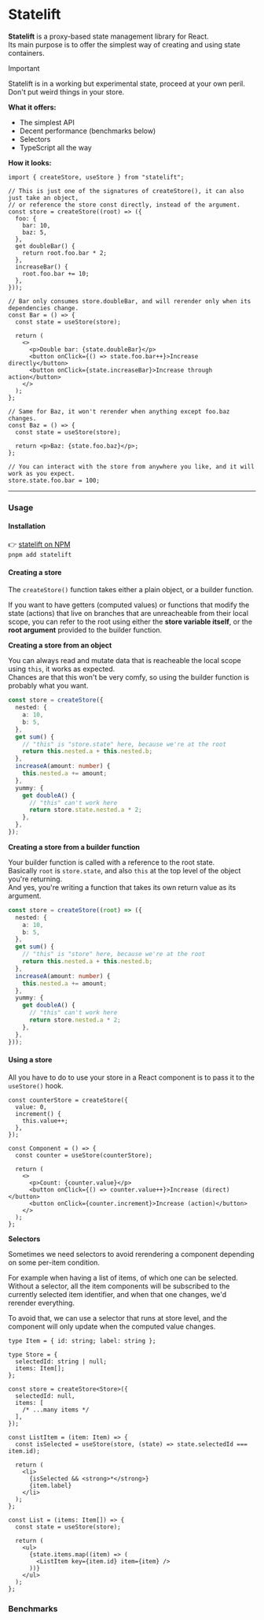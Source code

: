 # Statelift

**Statelift** is a proxy-based state management library for React.
\
Its main purpose is to offer the simplest way of creating and using state containers.

> [!IMPORTANT]  
> Statelift is in a working but experimental state, proceed at your own peril.
> \
> Don't put weird things in your store.

**What it offers:**

- The simplest API
- Decent performance (benchmarks below)
- Selectors
- TypeScript all the way

**How it looks:**

```tsx
import { createStore, useStore } from "statelift";

// This is just one of the signatures of createStore(), it can also just take an object,
// or reference the store const directly, instead of the argument.
const store = createStore((root) => ({
  foo: {
    bar: 10,
    baz: 5,
  },
  get doubleBar() {
    return root.foo.bar * 2;
  },
  increaseBar() {
    root.foo.bar += 10;
  },
}));

// Bar only consumes store.doubleBar, and will rerender only when its dependencies change.
const Bar = () => {
  const state = useStore(store);

  return (
    <>
      <p>Double bar: {state.doubleBar}</p>
      <button onClick={() => state.foo.bar++}>Increase directly</button>
      <button onClick={state.increaseBar}>Increase through action</button>
    </>
  );
};

// Same for Baz, it won't rerender when anything except foo.baz changes.
const Baz = () => {
  const state = useStore(store);

  return <p>Baz: {state.foo.baz}</p>;
};

// You can interact with the store from anywhere you like, and it will work as you expect.
store.state.foo.bar = 100;
```

---

### Usage

#### Installation

:point_right: [statelift on NPM](http://npmjs.com/package/statelift)
\
`pnpm add statelift`

#### Creating a store

The `createStore()` function takes either a plain object, or a builder function.

If you want to have getters (computed values) or functions that modify the state (actions) that live on
branches that are unreacheable from their local scope, you can refer to the root using either the **store variable
itself**, or the **root argument** provided to the builder function.

**Creating a store from an object**

You can always read and mutate data that is reacheable the local scope using `this`, it works as expected.
\
Chances are that this won't be very comfy, so using the builder function is probably what you want.

```ts
const store = createStore({
  nested: {
    a: 10,
    b: 5,
  },
  get sum() {
    // "this" is "store.state" here, because we're at the root
    return this.nested.a + this.nested.b;
  },
  increaseA(amount: number) {
    this.nested.a += amount;
  },
  yummy: {
    get doubleA() {
      // "this" can't work here
      return store.state.nested.a * 2;
    },
  },
});
```

**Creating a store from a builder function**

Your builder function is called with a reference to the root state.
\
Basically `root` is `store.state`, and also `this` at the top level of the object you're returning.
\
And yes, you're writing a function that takes its own return value as its argument.

```ts
const store = createStore((root) => ({
  nested: {
    a: 10,
    b: 5,
  },
  get sum() {
    // "this" is "store" here, because we're at the root
    return this.nested.a + this.nested.b;
  },
  increaseA(amount: number) {
    this.nested.a += amount;
  },
  yummy: {
    get doubleA() {
      // "this" can't work here
      return store.nested.a * 2;
    },
  },
}));
```

#### Using a store

All you have to do to use your store in a React component is to pass it to the `useStore()` hook.

```tsx
const counterStore = createStore({
  value: 0,
  increment() {
    this.value++;
  },
});

const Component = () => {
  const counter = useStore(counterStore);

  return (
    <>
      <p>Count: {counter.value}</p>
      <button onClick={() => counter.value++}>Increase (direct)</button>
      <button onClick={counter.increment}>Increase (action)</button>
    </>
  );
};
```

**Selectors**

Sometimes we need selectors to avoid rerendering a component depending on some per-item condition.

For example when having a list of items, of which one can be selected.
\
Without a selector, all the item components will be subscribed to the currently selected item identifier, and
when that one changes, we'd rerender everything.

To avoid that, we can use a selector that runs at store level, and the component will only update when the
computed value changes.

```tsx
type Item = { id: string; label: string };

type Store = {
  selectedId: string | null;
  items: Item[];
};

const store = createStore<Store>({
  selectedId: null,
  items: [
    /* ...many items */
  ],
});

const ListItem = (item: Item) => {
  const isSelected = useStore(store, (state) => state.selectedId === item.id);

  return (
    <li>
      {isSelected && <strong>*</strong>}
      {item.label}
    </li>
  );
};

const List = (items: Item[]) => {
  const state = useStore(store);

  return (
    <ul>
      {state.items.map((item) => (
        <ListItem key={item.id} item={item} />
      ))}
    </ul>
  );
};
```

### Benchmarks
